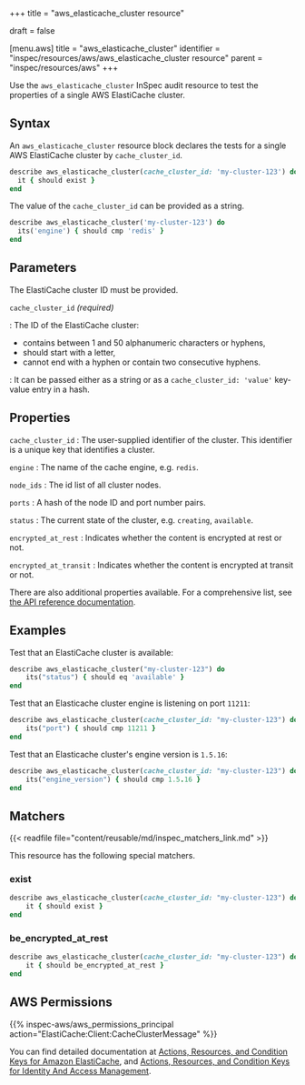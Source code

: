 +++
title = "aws_elasticache_cluster resource"

draft = false


[menu.aws]
title = "aws_elasticache_cluster"
identifier = "inspec/resources/aws/aws_elasticache_cluster resource"
parent = "inspec/resources/aws"
+++

Use the `aws_elasticache_cluster` InSpec audit resource to test the properties of a single AWS ElastiCache cluster.

## Syntax

An `aws_elasticache_cluster` resource block declares the tests for a single AWS ElastiCache cluster by `cache_cluster_id`.

```ruby
describe aws_elasticache_cluster(cache_cluster_id: 'my-cluster-123') do
  it { should exist }
end
```

The value of the `cache_cluster_id` can be provided as a string.  

```ruby
describe aws_elasticache_cluster('my-cluster-123') do
  its('engine') { should cmp 'redis' }
end
```

## Parameters

The ElastiCache cluster ID must be provided.

`cache_cluster_id` _(required)_

: The ID of the ElastiCache cluster:

- contains between 1 and 50 alphanumeric characters or hyphens,
- should start with a letter,
- cannot end with a hyphen or contain two consecutive hyphens.

: It can be passed either as a string or as a `cache_cluster_id: 'value'` key-value entry in a hash.

## Properties

`cache_cluster_id`
: The user-supplied identifier of the cluster. This identifier is a unique key that identifies a cluster.

`engine`
: The name of the cache engine, e.g. `redis`.

`node_ids`
: The id list of all cluster nodes.

`ports`
: A hash of the node ID and port number pairs.

`status`
: The current state of the cluster, e.g. `creating`, `available`.

`encrypted_at_rest`
: Indicates whether the content is encrypted at rest or not.

`encrypted_at_transit`
: Indicates whether the content is encrypted at transit or not.

There are also additional properties available. For a comprehensive list, see [the API reference documentation](https://docs.aws.amazon.com/AmazonElastiCache/latest/APIReference/API_CacheCluster.html).

## Examples

Test that an ElastiCache cluster is available:

```ruby
describe aws_elasticache_cluster("my-cluster-123") do
    its("status") { should eq 'available' }
end
```

Test that an Elasticache cluster engine is listening on port `11211`:

```ruby
describe aws_elasticache_cluster(cache_cluster_id: "my-cluster-123") do
    its("port") { should cmp 11211 }
end
```

Test that an Elasticache cluster's engine version is `1.5.16`:

```ruby
describe aws_elasticache_cluster(cache_cluster_id: "my-cluster-123") do
    its("engine_version") { should cmp 1.5.16 }
end
```

## Matchers

{{< readfile file="content/reusable/md/inspec_matchers_link.md" >}}

This resource has the following special matchers.

### exist

```ruby
describe aws_elasticache_cluster(cache_cluster_id: "my-cluster-123") do
    it { should exist }
end
```

### be_encrypted_at_rest

```ruby
describe aws_elasticache_cluster(cache_cluster_id: "my-cluster-123") do
    it { should be_encrypted_at_rest }
end
```

## AWS Permissions

{{% inspec-aws/aws_permissions_principal action="ElastiCache:Client:CacheClusterMessage" %}}

You can find detailed documentation at [Actions, Resources, and Condition Keys for Amazon ElastiCache](https://docs.aws.amazon.com/IAM/latest/UserGuide/list_amazonelasticache.html), and [Actions, Resources, and Condition Keys for Identity And Access Management](https://docs.aws.amazon.com/IAM/latest/UserGuide/list_identityandaccessmanagement.html).
